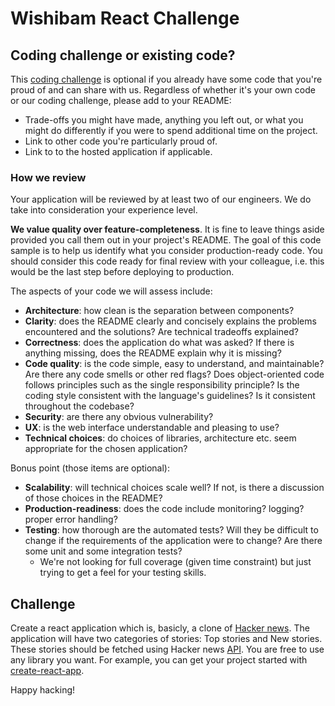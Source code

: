 # Wishibam React Challenge

## Coding challenge or existing code?

This [coding challenge](#Challenge) is optional if you already have some code that you're proud of and can share with us.
Regardless of whether it's your own code or our coding challenge, please add to your README:
* Trade-offs you might have made, anything you left out, or what you might do differently if you were to spend additional time on the project.
* Link to other code you're particularly proud of.
* Link to to the hosted application if applicable.

### How we review

Your application will be reviewed by at least two of our engineers. We do take into consideration your experience level.

**We value quality over feature-completeness**. It is fine to leave things aside provided you call them out in your project's README. The goal of this code sample is to help us identify what you consider production-ready code. You should consider this code ready for final review with your colleague, i.e. this would be the last step before deploying to production.

The aspects of your code we will assess include:

* **Architecture**: how clean is the separation between components?
* **Clarity**: does the README clearly and concisely explains the problems encountered and the solutions? Are technical tradeoffs explained?
* **Correctness**: does the application do what was asked? If there is anything missing, does the README explain why it is missing?
* **Code quality**: is the code simple, easy to understand, and maintainable?  Are there any code smells or other red flags? Does object-oriented code follows principles such as the single responsibility principle? Is the coding style consistent with the language's guidelines? Is it consistent throughout the codebase?
* **Security**: are there any obvious vulnerability?
* **UX**: is the web interface understandable and pleasing to use?
* **Technical choices**: do choices of libraries, architecture etc. seem appropriate for the chosen application?

Bonus point (those items are optional):

* **Scalability**: will technical choices scale well? If not, is there a discussion of those choices in the README? 
* **Production-readiness**: does the code include monitoring? logging? proper error handling?
* **Testing**: how thorough are the automated tests? Will they be difficult to change if the requirements of the application were to change? Are there some unit and some integration tests?
	* We're not looking for full coverage (given time constraint) but just trying to get a feel for your testing skills.

## Challenge

Create a react application which is, basicly, a clone of [Hacker news](https://news.ycombinator.com/). The application will have two categories of stories: Top stories and New stories. These stories should be fetched using Hacker news [API](https://github.com/HackerNews/API).
You are free to use any library you want. For example, you can get your project started with [create-react-app](https://github.com/facebook/create-react-app).

Happy hacking!
